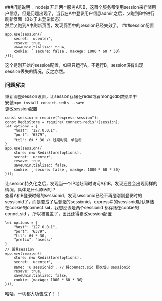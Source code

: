 ###问题说明：
nodejs 开启两个服务A和B，这两个服务都使用session来存储用户信息，但是问题出现了，当我在A中登录用户信息admin之后，又跑到B中进行刷新页面（B处于未登录状态）<br/>
然后又跑到A中刷新页面，发现页面中的session已经失效了。
###session配置
```
app.use(session({
    secret: 'ucenter',
    resave: true,
    saveUninitialized: true,
    cookie: { secure: false , maxAge: 1000 * 60 * 30}
}));
```
这个是刚开始的session配置，如果只运行A，不运行B，session没有出现session丢失的情况，反之亦然。
### 问题解决
重新调整session设置，让session存储在redis或者mongodb数据库中<br/>
安装:`npm install connect-redis --save` <br/>
更改session配置
```
const session = require("express-session");
const RedisStore = require('connect-redis')(session);
let options = {
    "host": "127.0.0.1",
    "port": "6379",
    "ttl": 60 * 30 // 过期时间，单位秒
}
app.use(session({
    store: new RedisStore(options),
    secret: 'ucenter',
    resave: true,
    saveUninitialized: false,
    cookie: { secure: false , maxAge: 1000 * 60 * 30}
}));
```
让session持久化之后，发现当一个IP地址同时访问A和B，发现还是会出现同样的情况，具体是什么原因呢？<br/>
查看A和B登录时候的sessionid，发现sessionid已经不再是刚刚登录时的sessionid了，而是变成了后登录的sessionid，express中的sessionid默认存储在cookie的connect.sid，我想应该是两个sessionid 都存储在cookie的connet.sid ， 所以被覆盖了，因此还得更改session配置
```
let options = {
    "host": "127.0.0.1",
    "port": "6379",
    "ttl": 60 * 30,
    "prefix": "asess:"
}
// 设置session
app.use(session({
    store: new RedisStore(options),
    secret: 'ucenter',
    name: 'u_sessionid', // 将connect.sid 更改成u_sessionid
    resave: true,
    saveUninitialized: false,
    cookie: {maxAge: 1000 * 60 * 30}
}));
```
哈哈，一切都大功告成了！！

